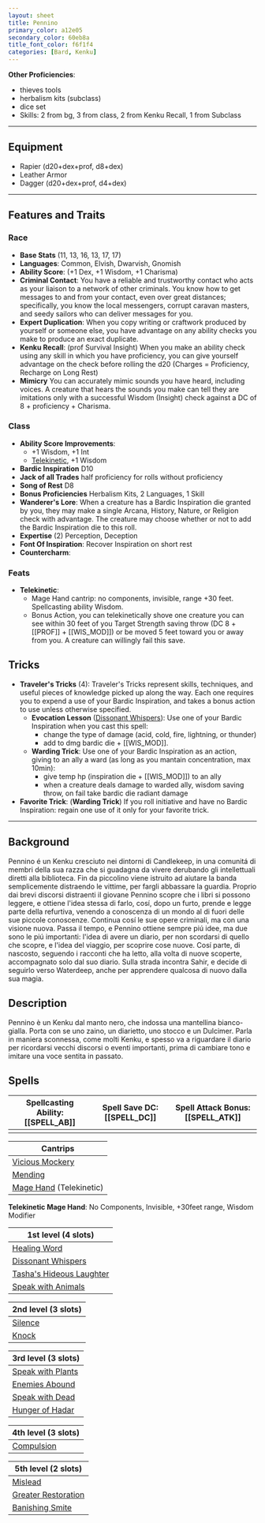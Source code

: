 ```yaml
---
layout: sheet
title: Pennino
primary_color: a12e05
secondary_color: 60eb8a
title_font_color: f6f1f4
categories: [Bard, Kenku]
---
```


**Other Proficiencies**:
- thieves tools
- herbalism kits (subclass)
- dice set
- Skills: 2 from bg, 3 from class, 2 from Kenku Recall, 1 from Subclass

---

## Equipment

- Rapier (d20+dex+prof, d8+dex)
- Leather Armor
- Dagger (d20+dex+prof, d4+dex)

---

## Features and Traits

### Race

- **Base Stats** (11, 13, 16, 13, 17, 17)
- **Languages**: Common, Elvish, Dwarvish, Gnomish
- **Ability Score**: (+1 Dex, +1 Wisdom, +1 Charisma)
- **Criminal Contact**: You have a reliable and trustworthy contact who acts as your liaison to a network of other criminals. You know how to get messages to and from your contact, even over great distances; specifically, you know the local messengers, corrupt caravan masters, and seedy sailors who can deliver messages for you.
- **Expert Duplication**: When you copy writing or craftwork produced by yourself or someone else, you have advantage on any ability checks you make to produce an exact duplicate.
- **Kenku Recall**: (prof Survival Insight) When you make an ability check using any skill in which you have proficiency, you can give yourself advantage on the check before rolling the d20 (Charges = Proficiency, Recharge on Long Rest)
- **Mimicry** You can accurately mimic sounds you have heard, including voices. A creature that hears the sounds you make can tell they are imitations only with a successful Wisdom (Insight) check against a DC of 8 + proficiency + Charisma.

### Class

- **Ability Score Improvements**:
  - +1 Wisdom, +1 Int
  - [Telekinetic](https://2014.5e.tools/feats.html#telekinetic_tce), +1 Wisdom
- **Bardic Inspiration** D10
- **Jack of all Trades** half proficiency for rolls without proficiency
- **Song of Rest** D8
- **Bonus Proficiencies** Herbalism Kits, 2 Languages, 1 Skill
- **Wanderer's Lore**: When a creature has a Bardic Inspiration die granted by you, they may make a single Arcana, History, Nature, or Religion check with advantage. The creature may choose whether or not to add the Bardic Inspiration die to this roll.
- **Expertise** (2) Perception, Deception
- **Font Of Inspiration**: Recover Inspiration on short rest
- **Countercharm**: 

### Feats

- **Telekinetic**:
  - Mage Hand cantrip: no components, invisible, range +30 feet. Spellcasting ability Wisdom.
  - Bonus Action, you can telekinetically shove one creature you can see within 30 feet of you Target Strength saving throw (DC 8 + [[PROF]] + [[WIS_MOD]]) or be moved 5 feet toward you or away from you. A creature can willingly fail this save.

## Tricks

- **Traveler's Tricks** (4): Traveler's Tricks represent skills, techniques, and useful pieces of knowledge picked up along the way. Each one requires you to expend a use of your Bardic Inspiration, and takes a bonus action to use unless otherwise specified.
  - **Evocation Lesson** ([Dissonant Whispers](https://5e.tools/spells.html#dissonant%20whispers_phb)): Use one of your Bardic Inspiration when you cast this spell:
    - change the type of damage (acid, cold, fire, lightning, or thunder)
    - add to dmg bardic die + [[WIS_MOD]].
  - **Warding Trick**: Use one of your Bardic Inspiration as an action, giving to an ally a ward (as long as you mantain concentration, max 10min):
    - give temp hp (inspiration die + [[WIS_MOD]]) to an ally
    - when a creature deals damage to warded ally, wisdom saving throw, on fail take bardic die radiant damage
- **Favorite Trick**: (**Warding Trick**) If you roll initiative and have no Bardic Inspiration: regain one use of it only for your favorite trick.

---

## Background

Pennino é un Kenku cresciuto nei dintorni di Candlekeep, in una comunitá di membri della sua razza che si guadagna da vivere derubando gli intellettuali diretti alla biblioteca. Fin da piccolino viene istruito ad aiutare la banda semplicemente distraendo le vittime, per fargli abbassare la guardia.
Proprio dai brevi discorsi distraenti il giovane Pennino scopre che i libri si possono leggere, e ottiene l'idea stessa di farlo, cosí, dopo un furto, prende e legge parte della refurtiva, venendo a conoscenza di un mondo al di fuori delle sue piccole conoscenze. Continua cosí le sue opere criminali, ma con una visione nuova.
Passa il tempo, e Pennino ottiene sempre piú idee, ma due sono le piú importanti: l'idea di avere un diario, per non scordarsi di quello che scopre, e l'idea del viaggio, per scoprire cose nuove. Cosí parte, di nascosto, seguendo i racconti che ha letto, alla volta di nuove scoperte, accompagnato solo dal suo diario. Sulla strada incontra Sahir, e decide di seguirlo verso Waterdeep, anche per apprendere qualcosa di nuovo dalla sua magia.

## Description

Pennino è un Kenku dal manto nero, che indossa una mantellina bianco-gialla. Porta con se uno zaino, un diarietto, uno stocco e un Dulcimer. Parla in maniera sconnessa, come molti Kenku, e spesso va a riguardare il diario per ricordarsi vecchi discorsi o eventi importanti, prima di cambiare tono e imitare una voce sentita in passato.

## Spells

| Spellcasting Ability: [[SPELL_AB]] | Spell Save DC: [[SPELL_DC]] | Spell Attack Bonus: [[SPELL_ATK]] |
| ------------------------- |-------------------|------------------------|
|                           |                   |                        |

| Cantrips                                                              |
| --------------------------------------------------------------------- |
| [Vicious Mockery](https://5e.tools/spells.html#vicious%20mockery_phb) |
| [Mending](https://5e.tools/spells.html#mending_phb) |
| [Mage Hand](https://5e.tools/spells.html#mage%20hand_phb) (Telekinetic) |

**Telekinetic Mage Hand**: No Components, Invisible, +30feet range, Wisdom Modifier

| 1st level (4 slots) |
| ------------ |
| [Healing Word](https://5e.tools/spells.html#healing%20word_phb)|
| [Dissonant Whispers](https://5e.tools/spells.html#dissonant%20whispers_phb) |
| [Tasha's Hideous Laughter](https://5e.tools/spells.html#tasha's%20hideous%20laughter_phb) |
| [Speak with Animals](https://5e.tools/spells.html#speak%20with%20animals_phb) |

| 2nd level (3 slots) |
| -------------------- |
| [Silence](https://5e.tools/spells.html#silence_phb) |
| [Knock](https://5e.tools/spells.html#knock_phb) |

| 3rd level (3 slots) |
| -------------------- |
| [Speak with Plants](https://5e.tools/spells.html#speak%20with%20plants_phb) |
| [Enemies Abound](https://5e.tools/spells.html#enemies%20abound_xge) |
| [Speak with Dead](https://5e.tools/spells.html#speak%20with%20dead_phb) |
| [Hunger of Hadar](https://5e.tools/spells.html#hunger%20of%20hadar_phb) |

| 4th level (3 slots) |
| -------------------- |
| [Compulsion](https://5e.tools/spells.html#compulsion_phb) |

| 5th level (2 slots) |
| -------------------- |
| [Mislead](https://5e.tools/spells.html#mislead_phb) |
| [Greater Restoration](https://5e.tools/spells.html#greater%20restoration_phb) |
| [Banishing Smite](https://5e.tools/spells.html#banishing%20smite_phb) |
